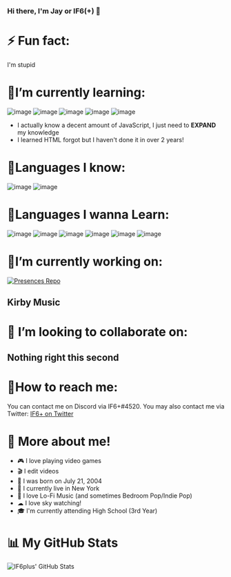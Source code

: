 ### Hi there, I'm Jay or IF6(+) 👋

# ⚡ Fun fact: 
I'm stupid

# 🌱I’m currently learning:
![image](	https://img.shields.io/badge/HTML5-E34F26?style=for-the-badge&logo=html5&logoColor=white) ![image](https://img.shields.io/badge/Vue.js-35495E?style=for-the-badge&logo=vue.js&logoColor=4FC08D) ![image](https://img.shields.io/badge/React-20232A?style=for-the-badge&logo=react&logoColor=61DAFB) ![image](https://img.shields.io/badge/CSS-239120?&style=for-the-badge&logo=css3&logoColor=white) ![image](https://img.shields.io/badge/JavaScript-F7DF1E?style=for-the-badge&logo=javascript&logoColor=black)
- I actually know a decent amount of JavaScript, I just need to **EXPAND** my knowledge
- I learned HTML forgot but I haven't done it in over 2 years!

# 🧠Languages I know: 
![image](	https://img.shields.io/badge/HTML5-E34F26?style=for-the-badge&logo=html5&logoColor=white) ![image](https://img.shields.io/badge/JavaScript-F7DF1E?style=for-the-badge&logo=javascript&logoColor=black)

# 💭Languages I wanna Learn:
![image](https://img.shields.io/badge/C%2B%2B-00599C?style=for-the-badge&logo=c%2B%2B&logoColor=white) ![image](	https://img.shields.io/badge/C-00599C?style=for-the-badge&logo=c&logoColor=white) ![image](https://img.shields.io/badge/Java-ED8B00?style=for-the-badge&logo=java&logoColor=white) ![image](https://img.shields.io/badge/Bootstrap-563D7C?style=for-the-badge&logo=bootstrap&logoColor=white) ![image](https://img.shields.io/badge/next.js-000000?style=for-the-badge&logo=next.js&logoColor=white) ![image](https://img.shields.io/badge/typescrpt-000000?style=for-the-badge&logo=typescript&logoColor=1974D2)

# 📝I’m currently working on:

[![Presences Repo](https://github-readme-stats.vercel.app/api/pin/?username=IF6plus&repo=Presences)](https://github.com/IF6plus/Presences)

## Kirby Music

# 🤝 I’m looking to collaborate on:

## Nothing right this second

# 📩How to reach me:
You can contact me on Discord via IF6+#4520. 
You may also contact me via Twitter: [IF6+ on Twitter](https://twitter.com/IF6plus)

# 👤 More about me!
- 🎮 I love playing video games 
- 🎬 I edit videos 
- 👶 I was born on July 21, 2004
- 📍 I currently live in New York
- 🎵 I love Lo-Fi Music (and sometimes Bedroom Pop/Indie Pop)
- ☁ I love sky watching!
- 🎓 I'm currently attending High School (3rd Year)
# 📊 My GitHub Stats
![IF6plus' GitHub Stats](https://github-readme-stats.vercel.app/api?username=IF6plus&bg_color=70,914ec2,63b7e6&title_color=324bad&text_color=5f1d8a&show_icons=true&icon_color=1974D2)
